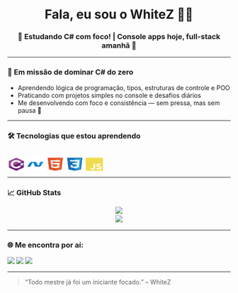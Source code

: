<h1 align="center">Fala, eu sou o WhiteZ 👨‍💻</h1>
<h3 align="center">🧠 Estudando C# com foco! | Console apps hoje, full-stack amanhã 🚀</h3>

---

### 🧠 Em missão de dominar C# do zero

- Aprendendo lógica de programação, tipos, estruturas de controle e POO
- Praticando com projetos simples no console e desafios diários
- Me desenvolvendo com foco e consistência — sem pressa, mas sem pausa 💪

---

### 🛠️ Tecnologias que estou aprendendo

<div style="display: inline_block"><br>
  <img align="center" alt="WhiteZ-Csharp" height="30" width="40" src="https://raw.githubusercontent.com/devicons/devicon/master/icons/csharp/csharp-original.svg">
  <img align="center" alt="WhiteZ-dotnet" height="30" width="40" src="https://raw.githubusercontent.com/devicons/devicon/master/icons/dot-net/dot-net-original.svg">
  <img align="center" alt="WhiteZ-html" height="30" width="40" src="https://raw.githubusercontent.com/devicons/devicon/master/icons/html5/html5-original.svg">
  <img align="center" alt="WhiteZ-css" height="30" width="40" src="https://raw.githubusercontent.com/devicons/devicon/master/icons/css3/css3-original.svg">
  <img align="center" alt="WhiteZ-js" height="30" width="40" src="https://raw.githubusercontent.com/devicons/devicon/master/icons/javascript/javascript-plain.svg">
</div>

---

### 📈 GitHub Stats

<p align="center">
  <img height="180em" src="https://github-readme-stats.vercel.app/api?username=CaiqueZ&show_icons=true&theme=radical&include_all_commits=true&count_private=true"/>
  <br/>
  <img height="180em" src="https://github-readme-stats.vercel.app/api/top-langs/?username=CaiqueZ&layout=compact&langs_count=7&theme=radical"/>
</p>

---

### 🌐 Me encontra por aí:

<div>
  <a href="https://instagram.com/eu.white_" target="_blank"><img src="https://img.shields.io/badge/-Instagram-%23E4405F?style=for-the-badge&logo=instagram&logoColor=white"></a>
  <a href="https://www.linkedin.com/in/caiquen/" target="_blank"><img src="https://img.shields.io/badge/-LinkedIn-%230077B5?style=for-the-badge&logo=linkedin&logoColor=white"></a>
  <a href="mailto:contato.caiquen@gmail.com"><img src="https://img.shields.io/badge/-Gmail-%23333?style=for-the-badge&logo=gmail&logoColor=white"></a>
</div>

---
> “Todo mestre já foi um iniciante focado.” – WhiteZ

